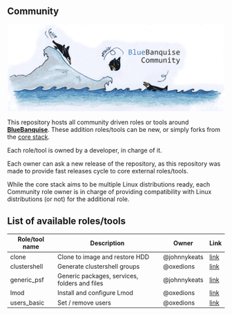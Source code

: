 ## Community

![BlueBanquise Community](resources/pictures/BlueBanquise_Community_logo_large.png)

This repository hosts all community driven roles or tools around [**BlueBanquise**](https://github.com/bluebanquise/bluebanquise). These addition roles/tools can be new, or simply forks from the [core stack](https://github.com/bluebanquise/bluebanquise/tree/master/roles).

Each role/tool is owned by a developer, in charge of it.

Each owner can ask a new release of the repository, as this repository was made to provide fast releases cycle to core external roles/tools.

While the core stack aims to be multiple Linux distributions ready, each Community role owner is in charge of providing compatibility with Linux distributions (or not) for the additional role.

## List of available roles/tools
| Role/tool name        | Description                                   | Owner           | Link                        |
| --------------------- | --------------------------------------------- | --------------- | --------------------------- |
| clone                 | Clone to image and restore HDD                | @johnnykeats    | [link](roles/clone/)        |
| clustershell          | Generate clustershell groups                  | @oxedions       | [link](roles/clustershell/) |
| generic_psf           | Generic packages, services, folders and files | @johnnykeats    | [link](roles/generic_psf/)  |
| lmod                  | Install and configure Lmod                    | @oxedions       | [link](roles/lmod/)         |
| users_basic           | Set / remove users                            | @oxedions       | [link](roles/users_basic/)  |
